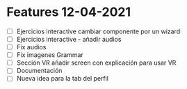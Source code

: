 # Features 12-04-2021

- [ ] Ejercicios interactive cambiar componente por un wizard
- [ ] Ejercicios interactive - añadir audios
- [ ] Fix audios
- [ ] Fix imagenes Grammar
- [ ] Sección VR añadir screen con explicación para usar VR
- [ ] Documentación
- [ ] Nueva idea para la tab del perfil
